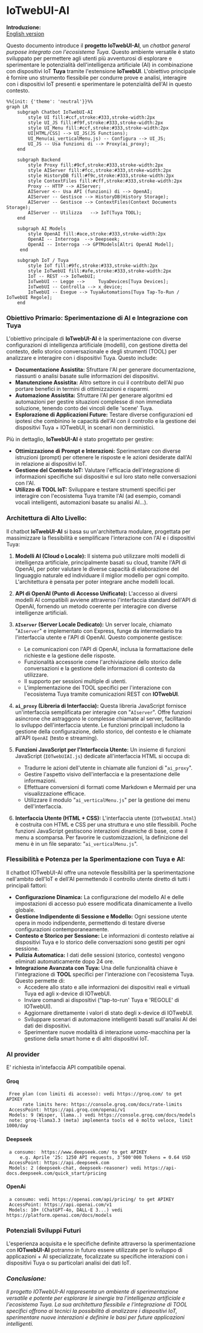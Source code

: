 

# IoTwebUI-AI

**Introduzione:**<br>
[English version](https://github.com/msillano/IoTwebUI/blob/main/IOTwebUI-AI/README.md)

Questo documento introduce il **progetto IoTwebUI-AI**, un _chatbot general purpose integrato con l'ecosistema Tuya_.
Questo ambiente versatile è stato sviluppato per permettere agli utenti più avventurosi di esplorare e sperimentare le potenzialità dell'intelligenza artificiale (AI) in combinazione con dispositivi IoT **Tuya** tramite l'estensione **IoTwebUI**. L'obiettivo principale è fornire uno strumento flessibile per condurre prove e analisi, interagire con i dispositivi IoT presenti e sperimentare le potenzialità dell'AI in questo contesto.


```mermaid
%%{init: {'theme': 'neutral'}}%%
graph LR
    subgraph Chatbot IoTwebUI-AI
        style UI fill:#ccf,stroke:#333,stroke-width:2px
        style UI_JS fill:#f9f,stroke:#333,stroke-width:2px
        style UI_Menu fill:#ccf,stroke:#333,stroke-width:2px
        UI[HTML/CSS] --> UI_JS(JS Functions);
        UI_Menu(ai_verticalMenu.js) -- Configura --> UI_JS;
        UI_JS -- Usa funzioni di --> Proxy(ai_proxy);
    end

    subgraph Backend
        style Proxy fill:#9cf,stroke:#333,stroke-width:2px
        style AIServer fill:#fcc,stroke:#333,stroke-width:2px
        style HistoryDB fill:#f9c,stroke:#333,stroke-width:2px
        style ContextFiles fill:#cff,stroke:#333,stroke-width:2px
        Proxy -- HTTP --> AIServer;
        AIServer <-- Usa API (funzioni) di --> OpenAI;
        AIServer -- Gestisce --> HistoryDB(History Storage);
        AIServer -- Gestisce --> ContextFiles(Context Documents Storage);
        AIServer -- Utilizza   --> IoT(Tuya TOOL);
    end

    subgraph AI Models 
        style OpenAI fill:#ace,stroke:#333,stroke-width:2px
        OpenAI -- Interroga  --> Deepseek;
        OpenAI -- Interroga --> GPTModels[Altri OpenAI Model];
     end

    subgraph IoT / Tuya
        style IoT fill:#9fc,stroke:#333,stroke-width:2px
        style IoTwebUI fill:#afe,stroke:#333,stroke-width:2px
        IoT -- REST --> IoTwebUI;
        IoTwebUI -- Legge -->     TuyaDevices[Tuya Devices];
        IoTwebUI -- Controlla --> x_device;
        IoTwebUI -- Esegue --> TuyaAutomations[Tuya Tap-To-Run / IoTwebUI Regole];
    end
```

### Obiettivo Primario: Sperimentazione di AI e Integrazione con Tuya

L'obiettivo principale di **IoTwebUI-AI** è la sperimentazione con diverse configurazioni di intelligenza artificiale (modelli), con gestione diretta del contesto, dello storico conversazionale e degli strumenti (TOOL) per analizzare e interagire con i dispositivi Tuya. Questo include:

* **Documentazione Assistita:** Sfruttare l'AI per generare documentazione, riassunti o analisi basate sulle informazioni dei dispositivi.
* **Manutenzione Assistita:** Altro settore in cui il contributo dell'AI puo portare benefici in termini di ottimizzazioni e risparmi.
* **Automazione Assistita:** Sfruttare l'AI per generare algoritmi ed automazioni per gestire situazioni complesse di non immediata soluzione, tenendo conto dei vincoli delle 'scene' Tuya.
* **Esplorazione di Applicazioni Future:** Testare diverse configurazioni ed ipotesi che combinino le capacità dell'AI con il controllo e la gestione dei dispositivi Tuya + IOTwebUI, in scenari non derministici.
  
Più in dettaglio,  **IoTwebUI-AI**  è stato progettato per gestire: 

* **Ottimizzazione di Prompt e Interazioni:** Sperimentare con diverse istruzioni (prompt) per ottenere le risposte e le azioni desiderate dall'AI in relazione ai dispositivi IoT.
* **Gestione del Contesto IoT:** Valutare l'efficacia dell'integrazione di informazioni specifiche sui dispositivi e sul loro stato nelle conversazioni con l'AI.
* **Utilizzo di TOOL IoT:** Sviluppare e testare strumenti specifici per interagire con l'ecosistema Tuya tramite l'AI (ad esempio, comandi vocali intelligenti, automazioni basate su analisi AI...).
  
### Architettura di Alto Livello:

Il chatbot **IoTwebUI-AI** si basa su un'architettura modulare, progettata per massimizzare la flessibilità e semplificare l'interazione con l'AI e i dispositivi Tuya:

1.  **Modelli AI (Cloud o Locale):** Il sistema può utilizzare molti modelli di intelligenza artificiale, principalmente basati su cloud, tramite l'API di OpenAI, per poter valutare le diverse capacità di elaborazione del linguaggio naturale ed individuare il miglior modello per ogni compito. L'architettura è pensata per poter integrare anche modelli locali.

2.  **API di OpenAI (Punto di Accesso Unificato):** L'accesso ai diversi modelli AI compatibili avviene attraverso l'interfaccia standard dell'API di OpenAI, fornendo un metodo coerente per interagire con diverse intelligenze artificiali.

3.  **`AIserver` (Server Locale Dedicato):** Un server locale, chiamato "`AIserver`" e implementato con Express, funge da intermediario tra l'interfaccia utente e l'API di OpenAI. Questo componente gestisce:
    * Le comunicazioni con l'API di OpenAI, inclusa la formattazione delle richieste e la gestione delle risposte.
    * Funzionalità accessorie come l'archiviazione dello storico delle conversazioni e la gestione delle informazioni di contesto da utilizzare.
    * Il supporto per sessioni multiple di utenti.
    * L'implementazione dei TOOL specifici per l'interazione con l'ecosistema Tuya tramite comunicazioni REST con **IOTwebUI**.

4.  **`ai_proxy` (Libreria di Interfaccia):** Questa libreria JavaScript fornisce un'interfaccia semplificata per interagire con  "`AIserver`". Offre funzioni asincrone che astraggono le complesse chiamate al server, facilitando lo sviluppo dell'interfaccia utente. Le funzioni principali includono la gestione della configurazione, dello storico, del contesto e le chiamate all'API `OpenAI` (testo e streaming).

5.  **Funzioni JavaScript per l'Interfaccia Utente:** Un insieme di funzioni JavaScript (`IOTwebUIAI.js`) dedicate all'interfaccia HTML si occupa di:
    * Tradurre le azioni dell'utente in chiamate alle funzioni di "`ai_proxy`".
    * Gestire l'aspetto visivo dell'interfaccia e la presentazione delle informazioni.
    * Effettuare conversioni di formati come Markdown e Mermaid per una visualizzazione efficace.
    * Utilizzare il modulo "`ai_verticalMenu.js`" per la gestione dei menu dell'interfaccia.

6.  **Interfaccia Utente (HTML + CSS):** L'interfaccia utente  (`IOTwebUIAI.html`) è costruita con HTML e CSS per una struttura e uno stile flessibili. Poche funzioni JavaScript gestiscono interazioni dinamiche di base, come il menu a scomparsa.
Per favorire le customizzazioni, la definizione del menu è in un file separato: "`ai_verticalMenu.js`".

### Flessibilità e Potenza per la Sperimentazione con Tuya e AI:

Il chatbot IOTwebUI-AI offre una notevole flessibilità per la sperimentazione nell'ambito dell'IoT e dell'AI permettendo il controllo utente diretto di tutti i principali fattori:

* **Configurazione Dinamica:** La configurazione del modello AI e delle impostazioni di accesso può essere modificata dinamicamente a livello globale.
* **Gestione Indipendente di Sessione e Modello:** Ogni sessione utente opera in modo indipendente, permettendo di testare diverse configurazioni contemporaneamente.
* **Contesto e Storico per Sessione:** Le informazioni di contesto relative ai dispositivi Tuya e lo storico delle conversazioni sono gestiti per ogni sessione.
* **Pulizia Automatica:** I dati delle sessioni (storico, contesto) vengono eliminati automaticamente dopo 24 ore.
* **Integrazione Avanzata con Tuya:** Una delle funzionalità chiave è l'integrazione di **TOOL** specifici per l'interazione con l'ecosistema Tuya. Questo permette di:
    * Accedere allo stato e alle informazioni dei dispositivi reali e virtuali Tuya ed agli x-device di IOTwebUI.
    * Inviare comandi ai dispositivi ("tap-to-run' Tuya e 'REGOLE' di IOTwebUI).
    * Aggiornare direttamente i valori di stato degli x-device di IOTwebUI.
    * Sviluppare scenari di automazione intelligenti basati sull'analisi AI dei dati dei dispositivi.
    * Sperimentare nuove modalità di interazione uomo-macchina per la gestione della smart home e di altri dispositivi IoT.

### AI provider
E' richiesta in'intefaccia API compatibile openai.
#### Groq
     Free plan (con limiti di accesso): vedi https://groq.com/ to get APIKEY
          rate limits here: https://console.groq.com/docs/rate-limits
     AccessPoint: https://api.groq.com/openai/v1
     Models: 9 (Wisper, llama..) vedi https://console.groq.com/docs/models
     note: groq-llama3.3 (meta) implementa tools ed è molto veloce, limit 1000/day
#### Deepseek
     a consumo:  https://www.deepseek.com/ to get APIKEY
         e.g. Aprile '25: 1250 API requests, 3'500'000 Tokens = 0.64 USD    
     AccessPoint: https://api.deepseek.com
     Models: 2 (deepseek-chat, deepseek-reasoner) vedi https://api-docs.deepseek.com/quick_start/pricing
#### OpenAi
     a consumo: vedi https://openai.com/api/pricing/ to get APIKEY
     AccessPoint: https://api.openai.com/v1
     Models: 10+ (ChatGPT-4o, DALL·E 3...) vedi https://platform.openai.com/docs/models

### Potenziali Sviluppi Futuri

L'esperienza acquisita e le specifiche definite attraverso la sperimentazione con **IOTwebUI-AI** potranno in futuro essere utilizzate per lo sviluppo di applicazioni + AI specializzate, focalizzate su specifiche interazioni con i dispositivi Tuya o su particolari analisi dei dati IoT.

### _Conclusione:_

_Il progetto IOTwebUI-AI rappresenta un ambiente di sperimentazione versatile e potente per esplorare le sinergie tra l'intelligenza artificiale e l'ecosistema Tuya. La sua architettura flessibile e l'integrazione di TOOL specifici offrono ai tecnici la possibilità di analizzare i dispositivi IoT, sperimentare nuove interazioni e definire le basi per future applicazioni intelligenti._
